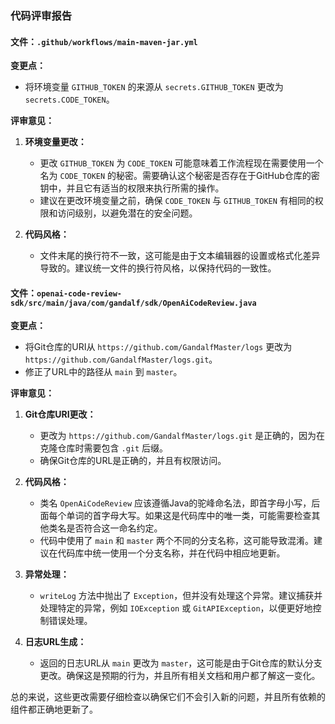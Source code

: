 ### 代码评审报告

#### 文件：`.github/workflows/main-maven-jar.yml`

**变更点：**
- 将环境变量 `GITHUB_TOKEN` 的来源从 `secrets.GITHUB_TOKEN` 更改为 `secrets.CODE_TOKEN`。

**评审意见：**

1. **环境变量更改：**
   - 更改 `GITHUB_TOKEN` 为 `CODE_TOKEN` 可能意味着工作流程现在需要使用一个名为 `CODE_TOKEN` 的秘密。需要确认这个秘密是否存在于GitHub仓库的密钥中，并且它有适当的权限来执行所需的操作。
   - 建议在更改环境变量之前，确保 `CODE_TOKEN` 与 `GITHUB_TOKEN` 有相同的权限和访问级别，以避免潜在的安全问题。

2. **代码风格：**
   - 文件末尾的换行符不一致，这可能是由于文本编辑器的设置或格式化差异导致的。建议统一文件的换行符风格，以保持代码的一致性。

#### 文件：`openai-code-review-sdk/src/main/java/com/gandalf/sdk/OpenAiCodeReview.java`

**变更点：**
- 将Git仓库的URI从 `https://github.com/GandalfMaster/logs` 更改为 `https://github.com/GandalfMaster/logs.git`。
- 修正了URL中的路径从 `main` 到 `master`。

**评审意见：**

1. **Git仓库URI更改：**
   - 更改为 `https://github.com/GandalfMaster/logs.git` 是正确的，因为在克隆仓库时需要包含 `.git` 后缀。
   - 确保Git仓库的URL是正确的，并且有权限访问。

2. **代码风格：**
   - 类名 `OpenAiCodeReview` 应该遵循Java的驼峰命名法，即首字母小写，后面每个单词的首字母大写。如果这是代码库中的唯一类，可能需要检查其他类名是否符合这一命名约定。
   - 代码中使用了 `main` 和 `master` 两个不同的分支名称，这可能导致混淆。建议在代码库中统一使用一个分支名称，并在代码中相应地更新。

3. **异常处理：**
   - `writeLog` 方法中抛出了 `Exception`，但并没有处理这个异常。建议捕获并处理特定的异常，例如 `IOException` 或 `GitAPIException`，以便更好地控制错误处理。

4. **日志URL生成：**
   - 返回的日志URL从 `main` 更改为 `master`，这可能是由于Git仓库的默认分支更改。确保这是预期的行为，并且所有相关文档和用户都了解这一变化。

总的来说，这些更改需要仔细检查以确保它们不会引入新的问题，并且所有依赖的组件都正确地更新了。